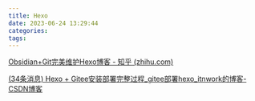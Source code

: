 ```yaml
---
title: Hexo
date: 2023-06-24 13:29:44
categories:
tags:
---
```


[Obsidian+Git完美维护Hexo博客 - 知乎 (zhihu.com)](https://zhuanlan.zhihu.com/p/554333805)

[(34条消息) Hexo + Gitee安装部署完整过程_gitee部署hexo_itnwork的博客-CSDN博客](https://blog.csdn.net/daniel_wangt/article/details/107201959)